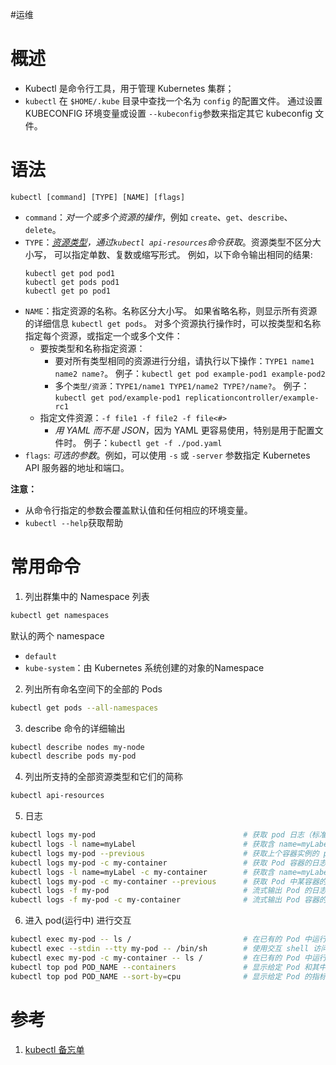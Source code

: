 #运维
# 概述
- Kubectl 是命令行工具，用于管理 Kubernetes 集群；
- `kubectl` 在 `$HOME/.kube` 目录中查找一个名为 `config` 的配置文件。 通过设置 KUBECONFIG 环境变量或设置 `--kubeconfig`参数来指定其它 kubeconfig 文件。

# 语法
```shell
kubectl [command] [TYPE] [NAME] [flags]
```
-   `command`：*对一个或多个资源的操作*，例如 `create`、`get`、`describe`、`delete`。
-   `TYPE`：*[资源类型](https://kubernetes.io/zh/docs/reference/kubectl/overview/#%E8%B5%84%E6%BA%90%E7%B1%BB%E5%9E%8B)，通过`kubectl api-resources`命令获取*。资源类型不区分大小写， 可以指定单数、复数或缩写形式。
	例如，以下命令输出相同的结果:
    ```shell
    kubectl get pod pod1
    kubectl get pods pod1
    kubectl get po pod1
    ```
-   `NAME`：指定资源的名称。名称区分大小写。 如果省略名称，则显示所有资源的详细信息 `kubectl get pods`。
    对多个资源执行操作时，可以按类型和名称指定每个资源，或指定一个或多个文件：
    -   要按类型和名称指定资源：
        -   要对所有类型相同的资源进行分组，请执行以下操作：`TYPE1 name1 name2 name?`。
            例子：`kubectl get pod example-pod1 example-pod2`
        -   多个`类型/资源`：`TYPE1/name1 TYPE1/name2 TYPE?/name?`。
            例子：`kubectl get pod/example-pod1 replicationcontroller/example-rc1`
    -   指定文件资源：`-f file1 -f file2 -f file<#>`
        -   *用 YAML 而不是 JSON*，因为 YAML 更容易使用，特别是用于配置文件时。 例子：`kubectl get -f ./pod.yaml`
-   `flags`: *可选的参数*。例如，可以使用 `-s` 或 `-server` 参数指定 Kubernetes API 服务器的地址和端口。

**注意：**

- 从命令行指定的参数会覆盖默认值和任何相应的环境变量。
- `kubectl --help`获取帮助


# 常用命令
1. 列出群集中的 Namespace 列表
```bash
kubectl get namespaces
```
默认的两个 namespace
-   `default`
-   `kube-system`：由 Kubernetes 系统创建的对象的Namespace

2. 列出所有命名空间下的全部的 Pods
```bash
kubectl get pods --all-namespaces 
```

3. describe 命令的详细输出
```bash
kubectl describe nodes my-node
kubectl describe pods my-pod
```

4. 列出所支持的全部资源类型和它们的简称

```bash
kubectl api-resources
```

5. 日志
```bash
kubectl logs my-pod                                 # 获取 pod 日志（标准输出）
kubectl logs -l name=myLabel                        # 获取含 name=myLabel 标签的 Pods 的日志（标准输出）
kubectl logs my-pod --previous                      # 获取上个容器实例的 pod 日志（标准输出）
kubectl logs my-pod -c my-container                 # 获取 Pod 容器的日志（标准输出, 多容器场景）
kubectl logs -l name=myLabel -c my-container        # 获取含 name=myLabel 标签的 Pod 容器日志（标准输出, 多容器场景）
kubectl logs my-pod -c my-container --previous      # 获取 Pod 中某容器的上个实例的日志（标准输出, 多容器场景）
kubectl logs -f my-pod                              # 流式输出 Pod 的日志（标准输出）
kubectl logs -f my-pod -c my-container              # 流式输出 Pod 容器的日志（标准输出, 多容器场景）
```

6. 进入 pod(运行中) 进行交互
```bash
kubectl exec my-pod -- ls /                         # 在已有的 Pod 中运行命令（单容器场景）
kubectl exec --stdin --tty my-pod -- /bin/sh        # 使用交互 shell 访问正在运行的 Pod (一个容器场景)
kubectl exec my-pod -c my-container -- ls /         # 在已有的 Pod 中运行命令（多容器场景）
kubectl top pod POD_NAME --containers               # 显示给定 Pod 和其中容器的监控数据
kubectl top pod POD_NAME --sort-by=cpu              # 显示给定 Pod 的指标并且按照 'cpu' 或者 'memory' 排序
```



# 参考
1. [kubectl 备忘单](https://kubernetes.io/zh/docs/reference/kubectl/cheatsheet/)